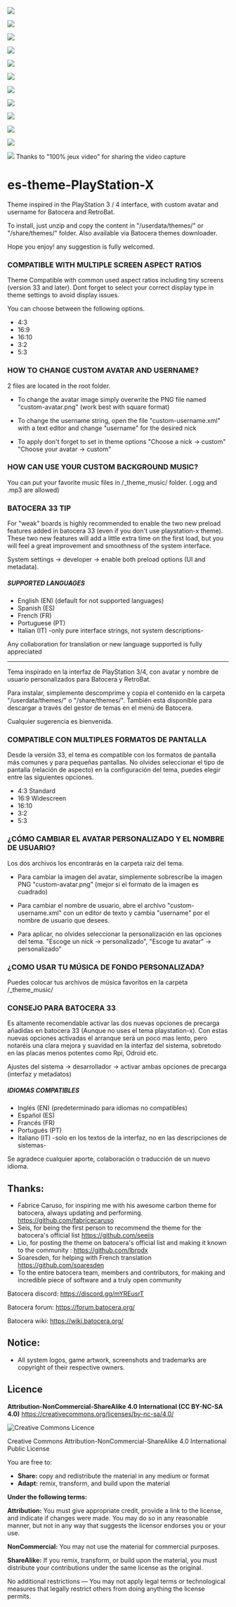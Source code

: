 ![](https://es-theme-playstation-x.tocapixels.com/img/captura-0.jpg)

![](https://es-theme-playstation-x.tocapixels.com/img/captura-0-1.jpg)

![](https://es-theme-playstation-x.tocapixels.com/img/captura03.jpg)

![](https://es-theme-playstation-x.tocapixels.com/img/captura-grid.jpg)

![](https://es-theme-playstation-x.tocapixels.com/img/captura-boxes.jpg)

![](https://es-theme-playstation-x.tocapixels.com/img/captura02.jpg)

![](https://es-theme-playstation-x.tocapixels.com/img/captura2-2.jpg)

![](https://es-theme-playstation-x.tocapixels.com/img/captura06.jpg)

![](https://es-theme-playstation-x.tocapixels.com/img/captura07.jpg)

![](https://es-theme-playstation-x.tocapixels.com/img/captura-sinclair.jpg)

![](https://es-theme-playstation-x.tocapixels.com/img/captura-splash-2.jpg)

[![](https://es-theme-playstation-x.tocapixels.com/img/captura-video-youtube.jpg)](https://www.youtube.com/watch?v=__sD-l169C4)
Thanks to "100% jeux video" for sharing the video capture


# es-theme-PlayStation-X
Theme inspired in the PlayStation 3 / 4 interface, with custom avatar and username for Batocera and RetroBat.

To install, just unzip and copy the content in "/userdata/themes/" or "/share/themes/" folder. Also available via Batocera themes downloader.

Hope you enjoy! any suggestion is fully welcomed.


### COMPATIBLE WITH MULTIPLE SCREEN ASPECT RATIOS

Theme Compatible with common used aspect ratios including tiny screens (version 33 and later). Dont forget to select your correct display type in theme settings to avoid display issues. 

You can choose between the following options.
- 4:3 
- 16:9 
- 16:10 
- 3:2
- 5:3 

### HOW TO CHANGE CUSTOM AVATAR AND USERNAME?

2 files are located in the root folder.

- To change the avatar image simply overwrite the PNG file named "custom-avatar.png" (work best with square format)

- To change the username string, open the file "custom-username.xml" with a text editor and change "username" for the desired nick

- To apply don't forget to set in theme options "Choose a nick -> custom" "Choose your avatar -> custom"


### HOW CAN USE YOUR CUSTOM BACKGROUND MUSIC?

You can put your favorite music files in /_theme_music/ folder. (.ogg and .mp3 are allowed)


### BATOCERA 33 TIP

For "weak" boards is highly recommended to enable the two new preload features added in batocera 33 (even if you don't use playstation-x theme). These two new features will add a little extra time on the first load, but you will feel a great improvement and smoothness of the system interface.

System settings -> developer -> enable both preload options (UI and metadata). 


##### SUPPORTED LANGUAGES

- English (EN) (default for not supported languages)
- Spanish (ES)
- French (FR)
- Portuguese (PT)
- Italian (IT) -only pure interface strings, not system descriptions-

Any collaboration for translation or new language supported is fully appreciated







------------------------------------------------------------------------------------------



Tema inspirado en la interfaz de PlayStation 3/4, con avatar y nombre de usuario personalizados para Batocera y RetroBat. 

Para instalar, simplemente descomprime y copia el contenido en la carpeta "/userdata/themes/" o "/share/themes/". También está disponible para descargar a través del gestor de temas en el menú de Batocera.

Cualquier sugerencia es bienvenida.


### COMPATIBLE CON MULTIPLES FORMATOS DE PANTALLA

Desde la versión 33, el tema es compatible con los formatos de pantalla más comunes y para pequeñas pantallas. No olvides seleccionar el tipo de pantalla (relación de aspecto) en la configuración del tema, puedes elegir entre las siguientes opciones.
- 4:3 Standard
- 16:9 Widescreen
- 16:10 
- 3:2 
- 5:3 



### ¿CÓMO CAMBIAR EL AVATAR PERSONALIZADO Y EL NOMBRE DE USUARIO?

Los dos archivos los encontrarás en la carpeta raiz del tema.

- Para cambiar la imagen del avatar, simplemente sobrescribe la imagen PNG "custom-avatar.png" (mejor si el formato de la imagen es cuadrado)

- Para cambiar el nombre de usuario, abre el archivo "custom-username.xml" con un editor de texto y cambia "username" por el nombre de usuario que desees.

- Para aplicar, no olvides seleccionar la personalización en las opciones del tema. "Escoge un nick -> personalizado", "Escoge tu avatar" -> personalizado"



### ¿COMO USAR TU MÚSICA DE FONDO PERSONALIZADA?

Puedes colocar tus archivos de música favoritos en la carpeta /_theme_music/



### CONSEJO PARA BATOCERA 33

Es altamente recomendable activar las dos nuevas opciones de precarga añadidas en batocera 33 (Aunque no uses el tema playstation-x). Con estas nuevas opciones activadas el arranque será un poco mas lento, pero notaréis una clara mejora y suavidad en la interfaz del sistema, sobretodo en las placas menos potentes como Rpi, Odroid etc. 

Ajustes del sistema -> desarrollador -> activar ambas opciones de precarga (interfaz y metadatos)




##### IDIOMAS COMPATIBLES

- Inglés (EN) (predeterminado para idiomas no compatibles)
- Español (ES)
- Francés (FR)
- Portugués (PT)
- Italiano (IT) -solo en los textos de la interfaz, no en las descripciones de sistemas-

Se agradece cualquier aporte, colaboración o traducción de un nuevo idioma.





Thanks:
-------
- Fabrice Caruso, for inspiring me with his awesome carbon theme for batocera, always updating and performing. https://github.com/fabricecaruso
- Seis, for being the first person to recommend the theme for the batocera's official list https://github.com/seeiis
- Lio, for posting the theme on batocera's official list and making it known to the community : https://github.com/lbrpdx
- Soaresden, for helping with French translation https://github.com/soaresden
- To the entire batocera team, members and contributors, for making and incredible piece of software and a truly open community 

Batocera discord:
https://discord.gg/mYREusrT

Batocera forum:
https://forum.batocera.org/

Batocera wiki:
https://wiki.batocera.org/


Notice:
-------
- All system logos, game artwork, screenshots and trademarks are copyright of their respective owners. 


Licence
-------
**Attribution-NonCommercial-ShareAlike 4.0 International (CC BY-NC-SA 4.0)**
https://creativecommons.org/licenses/by-nc-sa/4.0/

![Creative Commons Licence](https://i.creativecommons.org/l/by-nc-sa/4.0/88x31.png "Creative Commons Licence")

Creative Commons Attribution-NonCommercial-ShareAlike 4.0 International Public License

You are free to:

- **Share:** copy and redistribute the material in any medium or format
- **Adapt:** remix, transform, and build upon the material

**Under the following terms:**

**Attribution:** You must give appropriate credit, provide a link to the license, and indicate if
changes were made. You may do so in any reasonable manner, but not in any way that suggests the
licensor endorses you or your use.

**NonCommercial:** You may not use the material for commercial purposes.

**ShareAlike:** If you remix, transform, or build upon the material, you must distribute your
contributions under the same license as the original.

No additional restrictions — You may not apply legal terms or technological measures that legally
restrict others from doing anything the license permits.

